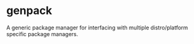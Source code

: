 # genpack
A generic package manager for interfacing with multiple distro/platform specific package managers.
